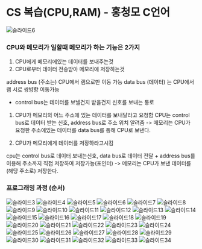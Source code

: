 # CS 복습(CPU,RAM) - 홍청모 C언어

![슬라이드6](https://user-images.githubusercontent.com/92626903/210217582-1ece7f18-c054-49dd-b59c-ae801549c648.JPG)


### CPU와 메모리가 일할때 메모리가 하는 기능은 2가지

1. CPU에게 메모리에있는 데이터를 보내주는것
2. CPU로부터 데이터 전송받아 메모리에 저장하는것

address bus (주소는) CPU에서 램으로만 이동 가능
data bus (데이터) 는 CPU에서 램 서로 쌍뱡향 이동가능

* control bus는 데이터를 보낼건지 받을건지 신호를 보내는 통로
1. CPU가 메모리의 어느 주소에 있는 데이터를 보내달라고 요청함
CPU는 control bus로 데이터 받는 신호, address bus로 주소 위치 알려줌
-> 메모리는 CPU가 요청한 주소에있는 데이터를 data bus를 통해 CPU로 보낸다.

2. CPU가 메모리에게 데이터를 저장하라고시킴
 
 cpu는 control bus로 데이터 보내는신호, data bus로 데이터 전달 + address bus를 이용해 주소까지 직접 저장하여 저장가능(포인터)
 -> 메모리는 CPU가 보낸 데이터를 (해당 주소로) 저장한다.
 
### 프로그래밍 과정 (순서)

![슬라이드3](https://user-images.githubusercontent.com/92626903/210217702-24cb13d7-833c-44d6-81b4-b6f1a56168b0.JPG)
![슬라이드4](https://user-images.githubusercontent.com/92626903/210217704-11d2c730-4275-47f8-8763-8edc0e43c5ed.JPG)
![슬라이드5](https://user-images.githubusercontent.com/92626903/210217706-7e51cd8a-745e-49cf-8a28-007f1b881f1a.JPG)
![슬라이드6](https://user-images.githubusercontent.com/92626903/210217708-cf94d361-9c5f-41ef-b57a-a5eb787c4d01.JPG)
![슬라이드7](https://user-images.githubusercontent.com/92626903/210217710-8d6476cc-0176-44a6-bb20-f7cce6e432ed.JPG)
![슬라이드8](https://user-images.githubusercontent.com/92626903/210217712-d284d7c5-e0e5-445a-9cb3-902cc95664e1.JPG)
![슬라이드9](https://user-images.githubusercontent.com/92626903/210217714-f299fbc7-949b-4186-9817-0c6870f12569.JPG)
![슬라이드10](https://user-images.githubusercontent.com/92626903/210217716-e4b71ece-62d6-4bb5-bd37-2c4dd894ff58.JPG)
![슬라이드11](https://user-images.githubusercontent.com/92626903/210217718-422546aa-1a85-4edb-a61a-1864e074b711.JPG)
![슬라이드12](https://user-images.githubusercontent.com/92626903/210217719-e7da9381-5cb1-40cc-89ab-0dfb858c30ea.JPG)
![슬라이드13](https://user-images.githubusercontent.com/92626903/210217720-b4039339-d395-436a-a589-79f14932e63b.JPG)
![슬라이드14](https://user-images.githubusercontent.com/92626903/210217721-6ca6d70a-e5bf-4fa5-a081-1b0ecbc9f8c3.JPG)
![슬라이드15](https://user-images.githubusercontent.com/92626903/210217723-5c9e2d8b-6837-4325-bbb1-b47bcd45e796.JPG)
![슬라이드16](https://user-images.githubusercontent.com/92626903/210217725-67961449-7bea-4cf7-b707-3516d95081ec.JPG)
![슬라이드17](https://user-images.githubusercontent.com/92626903/210217726-daf5c77d-4001-47dd-bb3b-57629be73452.JPG)
![슬라이드18](https://user-images.githubusercontent.com/92626903/210217729-ef2e498b-a5ff-4fd8-89b7-b18dba2c3e13.JPG)
![슬라이드19](https://user-images.githubusercontent.com/92626903/210217730-9f799b2e-9bd9-4fc2-9682-4aca1e4efe51.JPG)
![슬라이드20](https://user-images.githubusercontent.com/92626903/210217733-bd56db96-a9de-462e-8236-6360ddd812d8.JPG)
![슬라이드21](https://user-images.githubusercontent.com/92626903/210217734-aeb9ed0e-a59a-4d75-b3a8-239af9c54882.JPG)
![슬라이드22](https://user-images.githubusercontent.com/92626903/210217736-bfa85e56-d3ec-46ed-b88b-56e20d228d3d.JPG)
![슬라이드23](https://user-images.githubusercontent.com/92626903/210217737-e86bca10-39af-4068-b4be-11a583638309.JPG)
![슬라이드24](https://user-images.githubusercontent.com/92626903/210217739-80c07ecb-51ba-4180-8c84-9d1d06039d84.JPG)
![슬라이드25](https://user-images.githubusercontent.com/92626903/210217740-695f1c9a-a83c-4870-8b2a-f68195c01466.JPG)
![슬라이드26](https://user-images.githubusercontent.com/92626903/210217742-59181ac2-146c-4adb-9525-0617dc262bf8.JPG)
![슬라이드27](https://user-images.githubusercontent.com/92626903/210217743-3750900c-62a5-4db2-9e95-030fe628b19a.JPG)
![슬라이드28](https://user-images.githubusercontent.com/92626903/210217744-80054165-dbf0-4a78-8a15-c582936b73e5.JPG)
![슬라이드29](https://user-images.githubusercontent.com/92626903/210217746-760c76a7-b26b-4736-9a54-3da63bba0b55.JPG)
![슬라이드30](https://user-images.githubusercontent.com/92626903/210217748-95d9be58-d273-4727-8e26-841cb49948d2.JPG)
![슬라이드31](https://user-images.githubusercontent.com/92626903/210217750-16ef292e-91ec-4bfc-b7e8-8ded96751eb6.JPG)
![슬라이드32](https://user-images.githubusercontent.com/92626903/210217751-9b139379-347b-4139-9c7a-105b25173406.JPG)
![슬라이드33](https://user-images.githubusercontent.com/92626903/210217754-b5faf30b-8bc5-4a49-a387-092f18fcb355.JPG)
![슬라이드34](https://user-images.githubusercontent.com/92626903/210217756-81922d42-e779-4f0c-a46c-c601da7be270.JPG)




